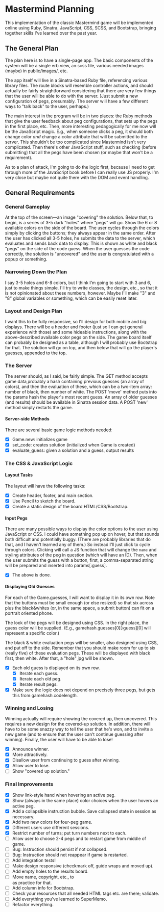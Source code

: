 # Mastermind Planning

This implementation of the classic Mastermind game will be implemented online
using Ruby, Sinatra, JavaScript, CSS, SCSS, and Bootstrap, bringing together
skills I've learned over the past year.

## The General Plan

The plan here is to have a single-page app. The basic components of the system
will be a single erb view, an scss file, various needed images (maybe) in
public/images/, etc.

The app itself will live in a Sinatra-based Ruby file, referencing various
library files. The route blocks will resemble controller actions, and should
actually be fairly straightforward considering that there are very few things
that the user will be able to do with the server. (Just submit a new
configuration of pegs, presumably. The server will have a few different ways
to "talk back" to the user, perhaps.)

The main interest in the program will be in two places: the Ruby methods that
give the user feedback about peg configurations, that sets up the pegs in the
first place, etc. Then, more interesting pedagogically for me now will be
the JavaScript magic. E.g., when someone clicks a peg, it should both change
color *and* change a color attribute that will be submitted to the server.
This shouldn't be too complicated since Mastermind isn't very complicated.
Then there's other JavaScript stuff, such as checking (before submitting) that
all the pegs have been chosen (or maybe that won't be a requirement).

As to a plan of attack, I'm going to do the logic first, because I need to get
through more of the JavaScript book before I can really use JS properly. I'm
very close but maybe not quite there with the DOM and event handling.


## General Requirements

### General Gameplay

At the top of the screen—an image "covering" the solution. Below that, to
begin, is a series of 3-5 dark "holes" where "pegs" will go. Show the 6 or 8
available colors on the side of the board. The user cycles through the colors
simply by clicking the buttons; they always appear in the same order. After
the user has clicked all 3-5 holes, he submits the data to the server, which
evaluates and sends back data to display. This is shown as white and black
"pegs" on the side of the code guess. When the user guesses the code
correctly, the solution is "uncovered" and the user is congratulated with
a popup or something.

### Narrowing Down the Plan

I say 3-5 holes and 6-8 colors, but I think I'm going to start with 3 and 6,
just to make things simple. I'll try to write classes, the design, etc., so
that it is not opinionated about these numbers, however. Maybe I'll make "3"
and "8" global variables or something, which can be easily reset later.

### Layout and Design Plan

I want this to be fully responsive, so I'll design for both mobile and big
displays. There will be a header and footer (just so I can get general
experience with those) and some hideable instructions, along with the
above-described available color pegs on the side. The game board itself can
probably be designed as a table, although I will probably use Bootstrap for
that. The solution will go on top, and then below that will go the player's
guesses, appended to the top.

### The Server

The server should, as I said, be fairly simple. The GET method accepts game
data,probably a hash containing previous guesses (an array of colors), and then
the evaluation of these, which can be a two-item array: number of black, then
number of white. The POST 'move' method puts into the params hash the player's
most recent guess. An array of older guesses (and results) should be available
in Sinatra session data. A POST 'new' method simply restarts the game.

#### Server-side Methods

There are several basic game logic methods needed:
- [x] Game.new: initializes game
- [x] set_code: creates solution (initialized when Game is created)
- [x] evaluate_guess: given a solution and a guess, output results

### The CSS & JavaScript Logic

#### Layout Tasks

The layout will have the following tasks:

- [x] Create header, footer, and main section.
- [x] Use Pencil to sketch the board.
- [x] Create a static design of the board HTML/CSS/Bootstrap.

#### Input Pegs

There are many possible ways to display the color options to the user using
JavaScript or CSS. I could have something pop up on hover, but that sounds both
difficult and potentially buggy. (There are probably libraries that do that,
and I haven't learned any of them.) So instead I'll just click to cycle through
colors. Clicking will call a JS function that will change the `name` and
styling attributes of the peg in question (which will have an ID). Then, when
the user submits the guess with a button, first, a comma-separated string will
be prepared and inserted into params[:guess].

- [x] The above is done.

#### Displaying Old Guesses

For each of the Game.guesses, I will want to display it in its own row. Note
that the buttons must be small enough (or else resized) so that six across plus
the black&whites (or, in the same space, a submit button) can fit on a portrait
oriented phone.

The look of the pegs will be designed using CSS. In the right place, the guess
color will be supplied. (E.g., gamehash.guesses[0][:guess][0] will represent a
specific color.)

The black & white evaluation pegs will be smaller, also designed using CSS, and
put off to the side. Remember that you should make room for up to six (really
five) of these evaluation pegs. These will be displayed with black first, then
white. After that, a "hole" jpg will be shown.

- [x] Each old guess is displayed on its own row.
  - [x] Iterate each guess.
  - [x] Iterate each old peg.
  - [x] Iterate result pegs.
- [x] Make sure the logic does not depend on precisely three pegs, but gets this
  from gamehash.codelength.

### Winning and Losing

Winning actually will require showing the covered up, then uncovered. This
requires a new design for the covered-up solution. In addition, there will have
to be some snazzy way to tell the user that he's won, and to invite a new game
(and to ensure that the user can't continue guessing after winning). Finally,
the user will have to be able to lose!

- [x] Announce winner.
- [x] More attractively.
- [x] Disallow user from continuing to guess after winning.
- [x] Allow user to lose.
- [ ] Show "covered up solution."

### Final Improvements
- [x] Show link-style hand when hovering an active peg.
- [x] Show (always in the same place) color choices when the user hovers an
      active peg.
- [x] Add a collapsible instruction bubble. Save collapsed state in session as
      necessary.
- [x] Add two new colors for four-peg game.
- [x] Different users use different sessions.
- [x] Restrict number of turns; put turn numbers next to each.
- [ ] Allow user to choose 2-4 pegs and to restart game from middle of game.
- [ ] Bug: Instruction should persist if not collapsed.
- [ ] Bug: Instruction should not reappear if game is restarted.
- [ ] Add integration tests!
- [ ] Make design responsive (checkmark off, guide wraps and moved up).
- [ ] Add empty holes to the results board.
- [ ] Move name, copyright, etc., to <footer> as practice for that.
- [ ] Add column info for Bootstrap.
- [ ] Check your resources that all needed HTML tags etc. are there; validate.
- [ ] Add everything you've learned to SuperMemo.
- [ ] Refactor everything.
